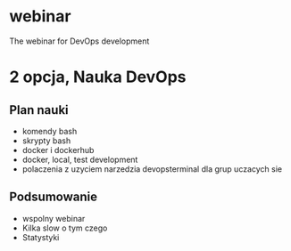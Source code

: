 # webinar
The webinar for DevOps development


# 2 opcja, Nauka DevOps
## Plan nauki
+ komendy bash
+ skrypty bash
+ docker i dockerhub
+ docker, local, test development
+ polaczenia z uzyciem narzedzia devopsterminal dla grup uczacych sie

## Podsumowanie
+ wspolny webinar
+ Kilka slow o tym czego
+ Statystyki
